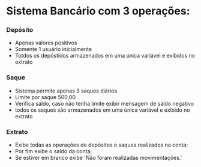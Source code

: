 # Sistema Bancário com 3 operações:
### Depósito
- Apenas valores positivos
- Somente 1  usuário inicialmente
- Totdos os depóstidos armazenados em uma única variável e exibidos no extrato

### Saque
- Sistema permite apenas 3 saques diários
- Limite por saque 500,00
- Verifica saldo, caso não tenha limite exibir mensagem de saldo negativo
- todos os saques são armazenados em uma única variável e exibido no extrato
  
### Extrato
- Exibe todas as operações de depósitos e saques realizados na conta;
- Por fim exibe o saldo da conta;
- Se estiver em branco exibe 'Não foram realizadas movimentações.'